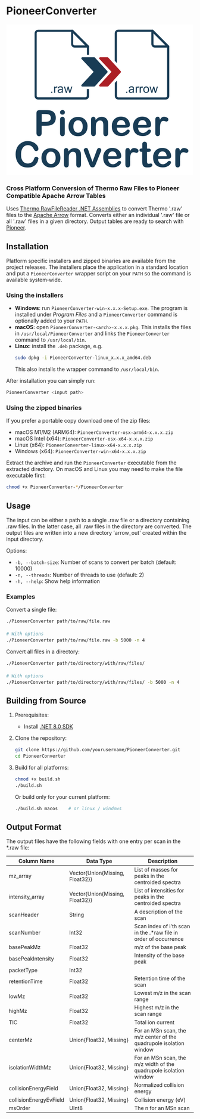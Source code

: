 # PioneerConverter

![PioneerConverter Logo](assets/Converter.svg)

### Cross Platform Conversion of Thermo Raw Files to Pioneer Compatible Apache Arrow Tables

Uses [Thermo RawFileReader .NET Assemblies](https://github.com/thermofisherlsms/RawFileReader) to convert Thermo '.raw' files to the [Apache Arrow](https://arrow.apache.org/) format. 
Converts either an individual '.raw' file or all '.raw' files in a given directory. Output tables are ready to search with [Pioneer](https://github.com/nwamsley1/Pioneer.jl).

## Installation

Platform specific installers and zipped binaries are available from the
project releases.  The installers place the application in a standard
location and put a `PioneerConverter` wrapper script on your `PATH` so
the command is available system&#8209;wide.

### Using the installers

- **Windows**: run `PioneerConverter-win-x.x.x-Setup.exe`.  The program is
  installed under *Program&nbsp;Files* and a `PioneerConverter` command
  is optionally added to your `PATH`.
- **macOS**: open `PioneerConverter-<arch>-x.x.x.pkg`.  This installs the files in
  `/usr/local/PioneerConverter` and links the `PioneerConverter` command
  to `/usr/local/bin`.
- **Linux**: install the `.deb` package, e.g.
  ```bash
  sudo dpkg -i PioneerConverter-linux_x.x.x_amd64.deb
  ```
  This also installs the wrapper command to `/usr/local/bin`.

After installation you can simply run:

```bash
PioneerConverter <input path>
```

### Using the zipped binaries

If you prefer a portable copy download one of the zip files:

- macOS M1/M2 (ARM64): `PioneerConverter-osx-arm64-x.x.x.zip`
- macOS Intel (x64): `PioneerConverter-osx-x64-x.x.x.zip`
- Linux (x64): `PioneerConverter-linux-x64-x.x.x.zip`
- Windows (x64): `PioneerConverter-win-x64-x.x.x.zip`

Extract the archive and run the `PioneerConverter` executable from the
extracted directory.  On macOS and Linux you may need to make the file
executable first:

```bash
chmod +x PioneerConverter-*/PioneerConverter
```

## Usage

The input can be either a path to a single .raw file or a directory containing .raw files. In the latter case, all .raw files in the directory are converted. The output files are written into a new directory 'arrow_out' created within the input directory.

Options:
- `-b, --batch-size`: Number of scans to convert per batch (default: 10000)
- `-n, --threads`: Number of threads to use (default: 2)
- `-h, --help`: Show help information

### Examples

Convert a single file:
```bash
./PioneerConverter path/to/raw/file.raw

# With options
./PioneerConverter path/to/raw/file.raw -b 5000 -n 4
```

Convert all files in a directory:
```bash
./PioneerConverter path/to/directory/with/raw/files/

# With options
./PioneerConverter path/to/directory/with/raw/files/ -b 5000 -n 4
```

## Building from Source

1. Prerequisites:
   - Install [.NET 8.0 SDK](https://dotnet.microsoft.com/download/dotnet/8.0)

2. Clone the repository:
   ```bash
   git clone https://github.com/yourusername/PioneerConverter.git
   cd PioneerConverter
   ```

3. Build for all platforms:
   ```bash
   chmod +x build.sh
   ./build.sh
   ```

   Or build only for your current platform:
   ```bash
   ./build.sh macos    # or linux / windows
   ```

## Output Format

The output files have the following fields with one entry per scan in the *.raw file:

| Column Name | Data Type | Description |
|------------|-----------|-------------|
| mz_array | Vector{Union{Missing, Float32}} | List of masses for peaks in the centroided spectra |
| intensity_array | Vector{Union{Missing, Float32}} | List of intensities for peaks in the centroided spectra |
| scanHeader | String | A description of the scan |
| scanNumber | Int32 | Scan index of i'th scan in the .*raw file in order of occurrence |
| basePeakMz | Float32 | m/z of the base peak |
| basePeakIntensity | Float32 | Intensity of the base peak |
| packetType | Int32 | |
| retentionTime | Float32 | Retention time of the scan |
| lowMz | Float32 | Lowest m/z in the scan range |
| highMz | Float32 | Highest m/z in the scan range |
| TIC | Float32 | Total ion current |
| centerMz | Union{Float32, Missing} | For an MSn scan, the m/z center of the quadrupole isolation window |
| isolationWidthMz | Union{Float32, Missing} | For an MSn scan, the m/z width of the quadrupole isolation window |
| collisionEnergyField | Union{Float32, Missing} | Normalized collision energy |
| collisionEnergyEvField | Union{Float32, Missing} | Collision energy (eV) |
| msOrder | UInt8 | The n for an MSn scan |
